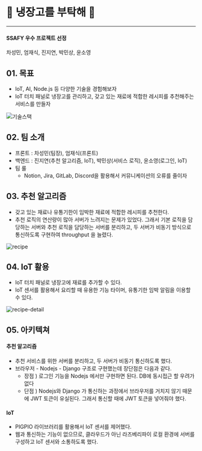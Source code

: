 # 🍏 냉장고를 부탁해 🍎

---

#### SSAFY 우수 프로젝트 선정

차성민, 엄재식, 진지연, 박민상, 윤소영



## 01. 목표

- IoT, AI, Node.js 등 다양한 기술을 경험해보자
- IoT 터치 패널로 냉장고를 관리하고, 갖고 있는 재료에 적합한 레시피를 추천해주는 서비스를 만들자

![기술스택](README.assets/기술스택.jpg)

## 02. 팀 소개

- 프론트 : 차성민(팀장), 엄재식(프론트)
- 백엔드 : 진지연(추천 알고리즘, IoT), 박민상(서비스 로직), 윤소영(로그인, IoT)
- 팀 룰
  - Notion, Jira, GitLab, Discord을 활용해서 커뮤니케이션의 오류를 줄이자



## 03. 추천 알고리즘

- 갖고 있는 재료나 유통기한이 임박한 재료에 적합한 레시피를 추천한다.
- 추천 로직의 연산량이 많아 서버가 느려지는 문제가 있었다. 그래서 기본 로직을 담당하는 서버와 추천 로직을 담당하는 서버를 분리하고, 두 서버가 비동기 방식으로 통신하도록 구현하여 throughput 을 늘렸다.

![recipe](README.assets/recipe.jpg)



## 04. IoT 활용

- IoT 터치 패널로 냉장고에 재료를 추가할 수 있다.
- IoT 센서를 활용해서 요리할 때 유용한 기능 타이머, 유통기한 임박 알림을 이용할 수 있다.

![recipe-detail](README.assets/recipe-detail.jpg)

### 



## 05. 아키텍쳐

#### 추천 알고리즘

- 추천 서비스를 위한 서버를 분리하고, 두 서버가 비동기 통신하도록 했다.
- 브라우저 - Nodejs - Django 구조로 구현했는데 장단점은 다음과 같다.
  - 장점 ) 로그인 기능을 Nodejs 에서만 구현하면 된다. DB에 동시접근 할 우려가 없다
  - 단점 ) Nodejs와 Django 가 통신하는 과정에서 브라우저를 거치지 않기 때문에 JWT 토큰이 유실된다. 그래서 통신할 때에 JWT 토큰을 넣어줘야 했다.

#### IoT

- PIGPIO 라이브러리를 활용해서 IoT 센서를 제어했다.
- 웹과 통신하는 기능이 없으므로, 클라우드가 아닌 라즈베리파이 로컬 환경에 서버를 구성하고 IoT 센서와 소통하도록 했다.